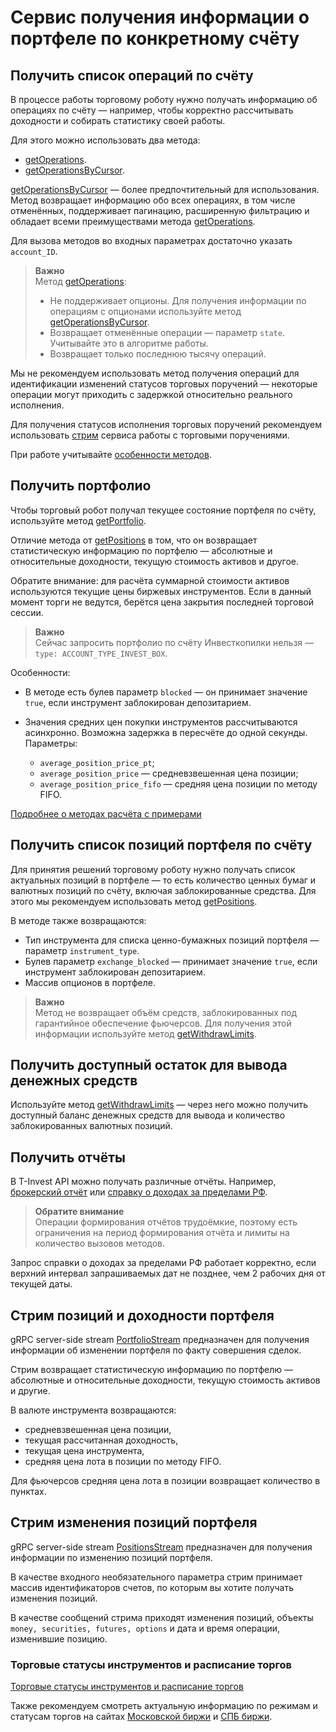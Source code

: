 # Сервис получения информации о портфеле по конкретному счёту

## Получить список операций по счёту

В процессе работы торговому роботу нужно получать информацию об операциях по счёту — например, чтобы
корректно рассчитывать доходности и собирать статистику своей работы. 

Для этого можно использовать два метода:

- [getOperations](/investAPI/operations#getoperations).
- [getOperationsByCursor](/investAPI/operations#getoperationsbycursor).

[getOperationsByCursor](/investAPI/operations#getoperationsbycursor) — более предпочтительный для использования. Метод возвращает информацию обо всех операциях, в том числе отменённых, поддерживает пагинацию, расширенную фильтрацию и обладает всеми преимуществами метода [getOperations](/investAPI/operations#getoperations).

Для вызова методов во входных параметрах достаточно указать `account_ID`.

<blockquote>
<p><strong>Важно</strong><br>
Метод <a href="/investAPI/operations#getoperations">getOperations</a>:</p>
<ul>
<li>Не поддерживает опционы. Для получения информации по операциям с опционами используйте метод <a href="/investAPI/operations#getoperationsbycursor">getOperationsByCursor</a>.</li>
<li>Возвращает отменённые операции — параметр <code>state</code>. Учитывайте это в алгоритме работы. </li>
<li>Возвращает только последнюю тысячу операций.</li>
</ul>
</blockquote>

Мы не рекомендуем использовать метод получения операций для идентификации изменений
статусов торговых поручений — некоторые операции могут приходить с задержкой относительно реального
исполнения. 

Для получения статусов исполнения торговых поручений рекомендуем использовать [стрим](/investAPI/head-orders/#_7) сервиса работы с торговыми поручениями. 

При работе учитывайте [особенности методов](/investAPI/operations_problems).

## Получить портфолио

Чтобы торговый робот получал текущее состояние портфеля по счёту, используйте метод [getPortfolio](/investAPI/operations#getportfolio).

Отличие метода от [getPositions](/investAPI/operations#getpositions) в том, что он
возвращает статистическую информацию по портфелю — абсолютные и относительные доходности, текущую 
стоимость активов и другое.

Обратите внимание: для расчёта суммарной стоимости активов используются текущие цены биржевых
инструментов. Если в данный момент торги не ведутся, берётся цена закрытия последней торговой 
сессии. 

>**Важно**<br>
>Сейчас запросить портфолио по счёту Инвесткопилки нельзя — `type: ACCOUNT_TYPE_INVEST_BOX`. 

<p>Особенности: </p>
<ul>
<li><p>В методе есть булев параметр <code>blocked</code> — он принимает значение <code>true</code>, если инструмент заблокирован депозитарием.</p>
</li>
<li><p>Значения средних цен покупки инструментов рассчитываются асинхронно. Возможна задержка в пересчёте до одной секунды. Параметры:</p>
<ul>
<li><code>average_position_price_pt</code>;</li>
<li><code>average_position_price</code> — средневзвешенная цена позиции;</li>
<li><code>average_position_price_fifo</code> — средняя цена позиции по методу FIFO.</li>
</ul>
</li>
</ul>

[Подробнее о методах расчёта с примерами](https://www.tbank.ru/help/invest-educate/yield-analysis/about/math-method/)

## Получить список позиций портфеля по счёту

Для принятия решений торговому роботу нужно получать список актуальных позиций в портфеле — то есть 
количество ценных бумаг и валютных позиций по счёту, включая заблокированные средства. 
Для этого мы рекомендуем использовать метод [getPositions](/investAPI/operations#getpositions).

В методе также возвращаются:

- Тип инструмента для списка ценно-бумажных позиций портфеля — параметр `instrument_type`.
- Булев параметр `exchange_blocked` — принимает значение `true`, если инструмент заблокирован депозитарием.
- Массив опционов в портфеле.

>**Важно**<br>
>Метод не возвращает объём средств, заблокированных под гарантийное обеспечение фьючерсов. Для 
получения этой информации используйте метод [getWithdrawLimits](/investAPI/operations#getwithdrawlimits). 

## Получить доступный остаток для вывода денежных средств

Используйте метод [getWithdrawLimits](/investAPI/operations#getwithdrawlimits) — через него можно получить доступный баланс денежных средств для вывода и количество заблокированных валютных позиций. 

## Получить отчёты

В T-Invest API можно получать различные отчёты. Например, [брокерский отчёт](/investAPI/operations#getbrokerreport) или [справку о доходах за пределами РФ](/investAPI/operations#getdivIDendsforeignissuer). 

>**Обратите внимание**<br>
>Операции формирования отчётов трудоёмкие, поэтому есть ограничения на период формирования отчёта и лимиты на количество вызовов методов. 

Запрос справки о доходах за пределами РФ работает корректно, если верхний интервал запрашиваемых дат не позднее, чем 2 рабочих дня от текущей даты.

## Стрим позиций и доходности портфеля

gRPC server-side stream [PortfolioStream](/investAPI/operations/#portfoliostream) предназначен для получения информации об изменении портфеля по факту совершения сделок.

Стрим возвращает статистическую информацию по портфелю — абсолютные и относительные доходности, текущую стоимость активов и другие.

В валюте инструмента возвращаются:

- средневзвешенная цена позиции, 
- текущая рассчитанная доходность, 
- текущая цена инструмента,
- средняя цена лота в позиции по методу FIFO.

Для фьючерсов cредняя цена лота в позиции возвращает количество в пунктах. 

## Стрим изменения позиций портфеля

gRPC server-side stream [PositionsStream](/investAPI/operations/#positionsstream) предназначен для получения информации по изменению позиций портфеля.

В качестве входного необязательного параметра стрим принимает массив идентификаторов счетов, по которым вы хотите получать изменения позиций.

В качестве сообщений стрима приходят изменения позиций, объекты `money, securities, futures, options` и дата и время операции, изменившие позицию. 

### Торговые статусы инструментов и расписание торгов

[Торговые статусы инструментов и расписание торгов](https://russianinvestments.github.io/investAPI/faq_trading_status/)

Также рекомендуем смотреть актуальную информацию по режимам и статусам торгов на сайтах [Московской биржи](https://www.moex.com/) и [СПБ биржи](https://spbexchange.ru/). 